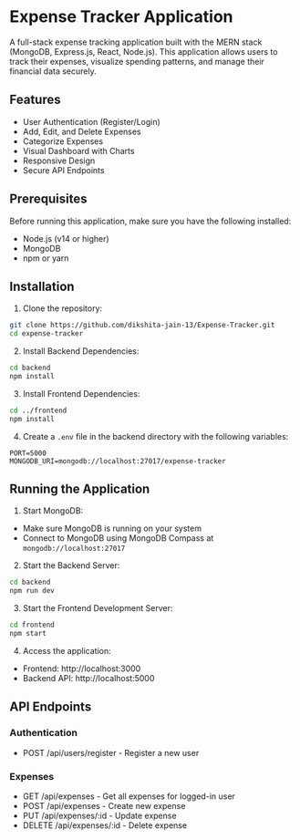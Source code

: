 # Expense Tracker Application

A full-stack expense tracking application built with the MERN stack (MongoDB, Express.js, React, Node.js). This application allows users to track their expenses, visualize spending patterns, and manage their financial data securely.

## Features

- User Authentication (Register/Login)
- Add, Edit, and Delete Expenses
- Categorize Expenses
- Visual Dashboard with Charts
- Responsive Design
- Secure API Endpoints

## Prerequisites

Before running this application, make sure you have the following installed:
- Node.js (v14 or higher)
- MongoDB
- npm or yarn

## Installation

1. Clone the repository:
```bash
git clone https://github.com/dikshita-jain-13/Expense-Tracker.git
cd expense-tracker
```

2. Install Backend Dependencies:
```bash
cd backend
npm install
```

3. Install Frontend Dependencies:
```bash
cd ../frontend
npm install
```

4. Create a `.env` file in the backend directory with the following variables:
```
PORT=5000
MONGODB_URI=mongodb://localhost:27017/expense-tracker
```

## Running the Application

1. Start MongoDB:
- Make sure MongoDB is running on your system
- Connect to MongoDB using MongoDB Compass at `mongodb://localhost:27017`

2. Start the Backend Server:
```bash
cd backend
npm run dev
```

3. Start the Frontend Development Server:
```bash
cd frontend
npm start
```

4. Access the application:
- Frontend: http://localhost:3000
- Backend API: http://localhost:5000

## API Endpoints

### Authentication
- POST /api/users/register - Register a new user

### Expenses
- GET /api/expenses - Get all expenses for logged-in user
- POST /api/expenses - Create new expense
- PUT /api/expenses/:id - Update expense
- DELETE /api/expenses/:id - Delete expense
